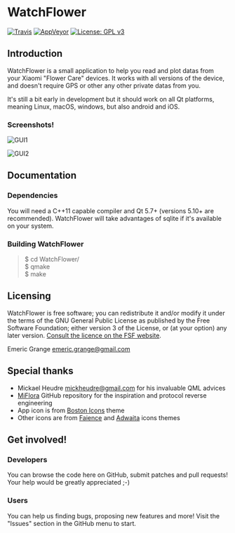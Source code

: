 WatchFlower
===========

[![Travis](https://img.shields.io/travis/emericg/WatchFlower.svg?style=flat-square)](https://travis-ci.org/emericg/WatchFlower)
[![AppVeyor](https://img.shields.io/appveyor/ci/emericg/WatchFlower.svg?style=flat-square)](https://ci.appveyor.com/project/emericg/watchflower)
[![License: GPL v3](https://img.shields.io/badge/license-GPL%20v3-brightgreen.svg&style=flat-square)](http://www.gnu.org/licenses/gpl-3.0)


## Introduction

WatchFlower is a small application to help you read and plot datas from your Xiaomi "Flower Care" devices.
It works with all versions of the device, and doesn't require GPS or other any other private datas from you.

It's still a bit early in development but it should work on all Qt platforms, meaning Linux, macOS, windows, but also android and iOS.

### Screenshots!

![GUI1](https://i.imgur.com/84DvqWc.png)

![GUI2](https://i.imgur.com/4KzPEgT.png)


## Documentation

### Dependencies

You will need a C++11 capable compiler and Qt 5.7+ (versions 5.10+ are recommended).
WatchFlower will take advantages of sqlite if it's available on your system.

### Building WatchFlower

> $ cd WatchFlower/  
> $ qmake  
> $ make  


## Licensing

WatchFlower is free software; you can redistribute it and/or modify it under the terms of the GNU General Public License as published by the Free Software Foundation; either version 3 of the License, or (at your option) any later version.
[Consult the licence on the FSF website](http://www.gnu.org/licenses/gpl-3.0.txt).

Emeric Grange <emeric.grange@gmail.com>


## Special thanks

* Mickael Heudre <mickheudre@gmail.com> for his invaluable QML advices
* [MiFlora](https://github.com/open-homeautomation/miflora) GitHub repository for the inspiration and protocol reverse engineering 
* App icon is from [Boston Icons](https://diazchris.deviantart.com/art/Boston-Icons-558741523) theme 
* Other icons are from [Faience](https://tiheum.deviantart.com/art/Faience-icon-theme-255099649) and [Adwaita](https://github.com/GNOME/adwaita-icon-theme) icons themes


## Get involved!

### Developers

You can browse the code here on GitHub, submit patches and pull requests! Your help would be greatly appreciated ;-)

### Users

You can help us finding bugs, proposing new features and more! Visit the "Issues" section in the GitHub menu to start.

